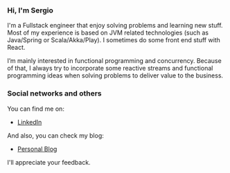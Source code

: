 ### Hi, I'm Sergio

I'm a Fullstack engineer that enjoy solving problems and learning new stuff. Most of my experience is based on JVM related technologies (such as Java/Spring or Scala/Akka/Play). I sometimes do some front end stuff with React.

I’m mainly interested in functional programming and concurrency. Because of that, I always try to incorporate some reactive streams and functional programming ideas when solving problems to deliver value to the business.

### Social networks and others
You can find me on:
 * [LinkedIn](https://www.linkedin.com/in/sergio-cano-2baa4257/)

And also, you can check my blog:
 * [Personal Blog](https://serdeliverance.github.io/blog/)

I'll appreciate your feedback.
